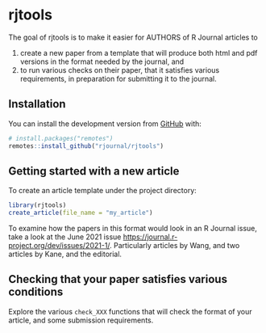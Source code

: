
<!-- README.md is generated from README.Rmd. Please edit that file -->

# rjtools

<!-- badges: start -->
<!-- badges: end -->

The goal of rjtools is to make it easier for AUTHORS of R Journal
articles to

1.  create a new paper from a template that will produce both html and
    pdf versions in the format needed by the journal, and
2.  to run various checks on their paper, that it satisfies various
    requirements, in preparation for submitting it to the journal.

## Installation

<!-- You can install the released version of rjtools from [CRAN](https://CRAN.R-project.org) with: -->
<!-- ``` r -->
<!-- install.packages("rjtools") -->
<!-- ``` -->
<!-- And the development version from [GitHub](https://github.com/rjournal/rjtools) with: -->

You can install the development version from
[GitHub](https://github.com/rjournal/rjtools) with:

``` r
# install.packages("remotes")
remotes::install_github("rjournal/rjtools")
```

## Getting started with a new article

To create an article template under the project directory:

``` r
library(rjtools)
create_article(file_name = "my_article")
```

To examine how the papers in this format would look in an R Journal
issue, take a look at the June 2021 issue
<https://journal.r-project.org/dev/issues/2021-1/>. Particularly
articles by Wang, and two articles by Kane, and the editorial.

## Checking that your paper satisfies various conditions

Explore the various `check_XXX` functions that will check the format of
your article, and some submission requirements.
